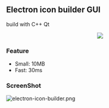 ## Electron icon builder GUI
build with C++ Qt

<p align="center">
	<img src="https://forthebadge.com/images/badges/built-with-love.svg">
<p>


### Feature
* Small: 10MB
* Fast: 30ms

### ScreenShot
![electron-icon-builder.png](https://s2.loli.net/2022/09/02/2jbA9I5iXxvgy18.png)